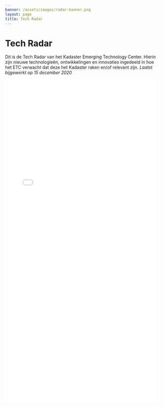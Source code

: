 ```yaml
---
banner: /assets/images/radar-banner.png
layout: page
title: Tech Radar
---
```

# Tech Radar

Dit is de Tech Radar van het Kadaster Emerging Technology Center.
Hierin zijn nieuwe technologieën, ontwikkelingen en innovaties ingedeeld in hoe het ETC verwacht dat deze het Kadaster raken en/of relevant zijn.
_Laatst bijgewerkt op 15 december 2020_


<iframe class="tech-radar" src="dist/index.html" frameborder="0" height="1050px" width="100%">
</iframe>
